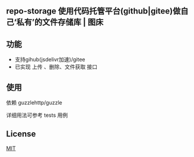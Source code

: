 ## repo-storage 使用代码托管平台(github|gitee)做自己‘私有’的文件存储库 | 图床

## 功能
- 支持gihub(jsdelivr加速)/gitee
- 已实现 上传 、删除、文件获取 接口

## 使用
依赖 guzzlehttp/guzzle

详细用法可参考 tests 用例

## License
[MIT](./LICENSE.txt)
